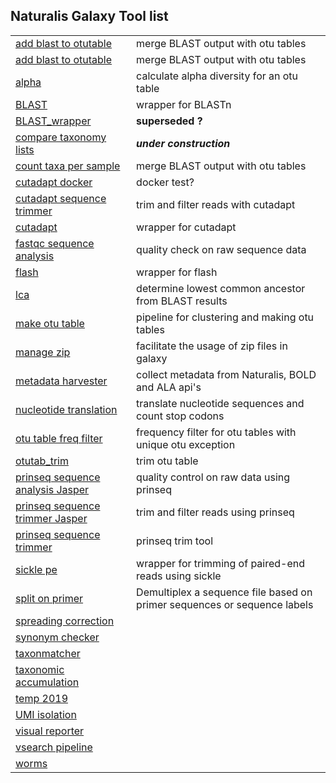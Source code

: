 ## Naturalis Galaxy Tool list

|              |              |
|------------- |:-------------|
|[add blast to otutable](https://github.com/naturalis/galaxy-tool-add-blast-to-otutable) | merge BLAST output with otu tables | 
|[add blast to otutable](https://github.com/naturalis/galaxy-tool-add-blast-to-otutable) | merge BLAST output with otu tables |
|[alpha](https://github.com/naturalis/galaxy-tool-alpha) | calculate alpha diversity for an otu table | 
|[BLAST ](https://github.com/naturalis/galaxy-tool-BLAST)  | wrapper for BLASTn |
|[BLAST_wrapper](https://github.com/naturalis/galaxy-tool-BLAST_wrapper)  | **superseded ?** |
|[compare taxonomy lists](https://github.com/naturalis/galaxy-tool-compare-taxonomy-lists)  | ***under construction*** |
|[count taxa per sample](https://github.com/naturalis/galaxy-tool-count-taxa-per-sample)  | merge BLAST output with otu tables |
|[cutadapt docker](https://github.com/naturalis/galaxy-tool-cutadapt-docker)  | docker test? |
|[cutadapt sequence trimmer](https://github.com/naturalis/galaxy-tool-cutadapt-sequence-trimmer)  | trim and filter reads with cutadapt |
|[cutadapt](https://github.com/naturalis/galaxy-tool-cutadapt)  | wrapper for cutadapt |
|[fastqc sequence analysis](https://github.com/naturalis/galaxy-tool-fastqc-sequence-analysis)  | quality check on raw sequence data |
|[flash](https://github.com/naturalis/galaxy-tool-flash)  | wrapper for flash |
|[lca ](https://github.com/naturalis/galaxy-tool-lca)  | determine lowest common ancestor from BLAST results |
|[make otu table](https://github.com/naturalis/galaxy-tool-make-otu-table)  | pipeline for clustering and making otu tables  |
|[manage zip](https://github.com/naturalis/galaxy-tool-manage-zip)  | facilitate the usage of zip files in galaxy |
|[metadata harvester](https://github.com/naturalis/galaxy-tool-metadata-harvester)  | collect metadata from Naturalis, BOLD and ALA api's |
|[nucleotide translation](https://github.com/naturalis/galaxy-tool-nucleotide-translation)  | translate nucleotide sequences and count stop codons |
|[otu table freq filter](https://github.com/naturalis/galaxy-tool-otu-table-freq-filter)  | frequency filter for otu tables with unique otu exception |
|[otutab_trim](https://github.com/naturalis/galaxy-tool-otutab_trim)  | trim otu table |
|[prinseq sequence analysis Jasper](https://github.com/naturalis/galaxy-tool-prinseq-sequence-analysis-Jasper)  | quality control on raw data using prinseq |
|[prinseq sequence trimmer Jasper](https://github.com/naturalis/galaxy-tool-prinseq-sequence-trimmer-Jasper)  | trim and filter reads using prinseq |
|[prinseq sequence trimmer](https://github.com/naturalis/galaxy-tool-prinseq-sequence-trimmer)  | prinseq trim tool |
|[sickle pe](https://github.com/naturalis/galaxy-tool-sickle-pe)  | wrapper for trimming of paired-end reads using sickle |
|[split on primer ](https://github.com/naturalis/galaxy-tool-split-on-primer)  | Demultiplex a sequence file based on primer sequences or sequence labels |
|[spreading correction](https://github.com/naturalis/galaxy-tool-spreading-correction)  |  |
|[synonym checker](https://github.com/naturalis/galaxy-tool-synonym-checker)  |  |
|[taxonmatcher](https://github.com/naturalis/galaxy-tool-taxonmatcher)  |  |
|[taxonomic accumulation](https://github.com/naturalis/galaxy-tool-taxonomic-accumulation)  |  |
|[temp 2019](https://github.com/naturalis/galaxy-tool-temp-2019)  |  |
|[UMI isolation](https://github.com/naturalis/galaxy-tool-UMI-isolation)  |  |
|[visual reporter](https://github.com/naturalis/galaxy-tool-visual-reporter)  |  |
|[vsearch pipeline](https://github.com/naturalis/galaxy-tool-vsearch-pipeline)  |  |
|[worms](https://github.com/naturalis/galaxy-tool-worms)  |  |

